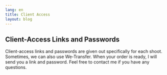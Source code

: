 ```yaml
---
lang: en
title: Client Access
layout: blog 
---
```


## Client-Access Links and Passwords

Client-access links and passwords are given out specifically for each shoot. Sometimes, we can also use We-Transfer. When your order is ready, I will send you a link and password. Feel free to contact me if you have any questions.